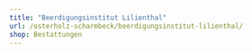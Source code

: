 ```yaml
---
title: "Beerdigungsinstitut Lilienthal"
url: /osterholz-scharmbeck/beerdigungsinstitut-lilienthal/
shop: Bestattungen
---
```

